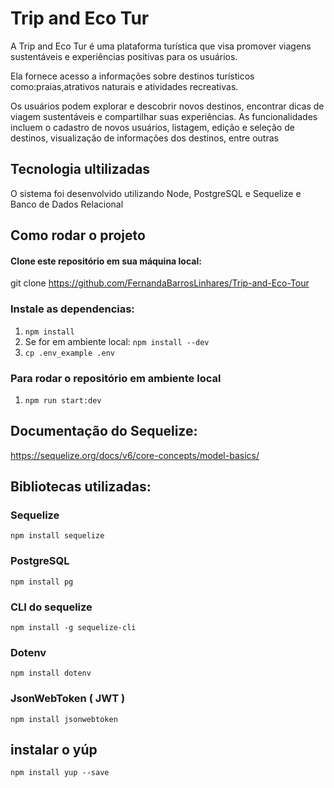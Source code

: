 # Trip and Eco Tur

A Trip and Eco Tur é uma plataforma turística que visa promover viagens sustentáveis e experiências positivas para os usuários. 

Ela fornece acesso a informações sobre destinos turísticos como:praias,atrativos naturais e atividades recreativas.

Os usuários podem explorar e descobrir novos destinos, encontrar dicas de viagem sustentáveis e compartilhar suas experiências. As funcionalidades incluem o cadastro de novos usuários, listagem, edição e seleção de destinos, visualização de informações dos destinos, entre outras

## Tecnologia ultilizadas

O sistema foi desenvolvido utilizando Node, PostgreSQL e Sequelize e  Banco de Dados Relacional

## Como rodar o projeto

#### Clone este repositório em sua máquina local:

git clone 
https://github.com/FernandaBarrosLinhares/Trip-and-Eco-Tour


### Instale as dependencias:
1. `npm install`
2. Se for em ambiente local: `npm install --dev`
3. `cp .env_example .env`

### Para rodar o repositório em ambiente local
1. `npm run start:dev`

## Documentação do Sequelize:
https://sequelize.org/docs/v6/core-concepts/model-basics/

## Bibliotecas utilizadas:

### Sequelize
`npm install sequelize` 
### PostgreSQL
`npm install pg` 
### CLI do sequelize
`npm install -g sequelize-cli` 
### Dotenv
`npm install dotenv`
### JsonWebToken ( JWT )
`npm install jsonwebtoken`
## instalar o yúp
`npm install yup --save`






